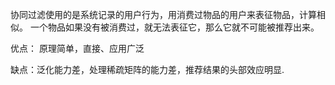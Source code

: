协同过滤使用的是系统记录的用户行为，用消费过物品的用户来表征物品，计算相似。
一个物品如果没有被消费过，就无法表征它，那么它就不可能被推荐出来。

优点： 原理简单，直接、应用广泛

缺点：泛化能力差，处理稀疏矩阵的能力差，推荐结果的头部效应明显.
